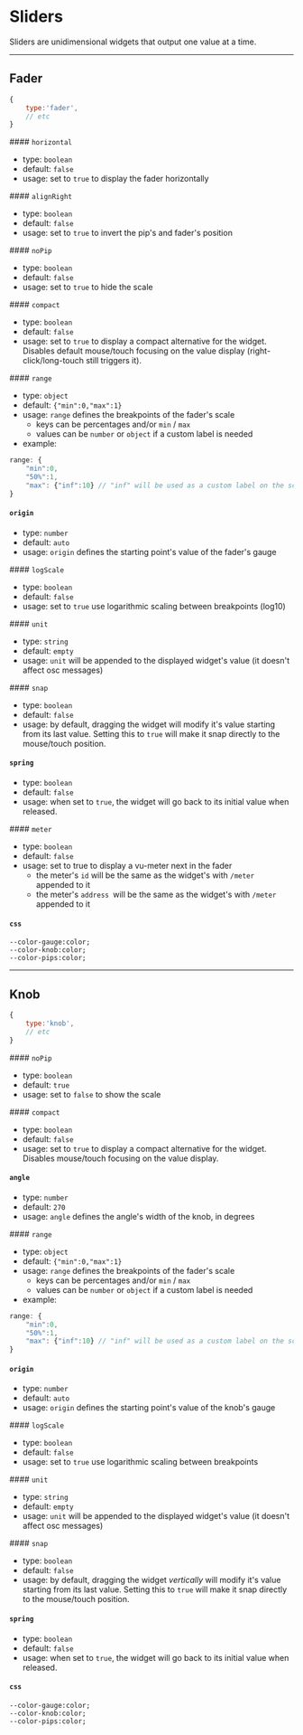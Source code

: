 # Sliders

Sliders are unidimensional widgets that output one value at a time.


----

## Fader
```js
{
    type:'fader',
    // etc
}
```

#### `horizontal`
- type: `boolean`
- default: `false`
- usage: set to `true` to display the fader horizontally

#### `alignRight`
- type: `boolean`
- default: `false`
- usage: set to `true` to invert the pip's and fader's position

#### `noPip`
- type: `boolean`
- default: `false`
- usage: set to `true` to hide the scale

#### `compact`
- type: `boolean`
- default: `false`
- usage: set to `true` to display a compact alternative for the widget. Disables default mouse/touch focusing on the value display (right-click/long-touch still triggers it).


#### `range`
- type: `object`
- default: `{"min":0,"max":1}`
- usage: `range` defines the breakpoints of the fader's scale
    - keys can be percentages and/or `min` / `max`
    - values can be `number` or `object` if a custom label is needed
- example:
```js
range: {
    "min":0,
    "50%":1,        
    "max": {"inf":10} // "inf" will be used as a custom label on the scale
}
```

#### `origin`
- type: `number`
- default: `auto`
- usage: `origin` defines the starting point's value of the fader's gauge

#### `logScale`
- type: `boolean`
- default: `false`
- usage: set to `true` use logarithmic scaling between breakpoints (log10)


#### `unit`
- type: `string`
- default: `empty`
- usage: `unit` will be appended to the displayed widget's value (it doesn't affect osc messages)


#### `snap`
- type: `boolean`
- default: `false`
- usage: by default, dragging the widget will modify it's value starting from its last value. Setting this to `true` will make it snap directly to the mouse/touch position.

#### `spring`
- type: `boolean`
- default: `false`
- usage: when set to `true`, the widget will go back to its initial value when released.

#### `meter`
- type: `boolean`
- default: `false`
- usage: set to true to display a vu-meter next in the fader
    - the meter's `id` will be the same as the widget's with `/meter` appended to it
    - the meter's `address `will be the same as the widget's with `/meter` appended to it


#### `css`
```
--color-gauge:color;
--color-knob:color;
--color-pips:color;
```

----

## Knob

```js
{
    type:'knob',
    // etc
}
```


#### `noPip`
- type: `boolean`
- default: `true`
- usage: set to `false` to show the scale

#### `compact`
- type: `boolean`
- default: `false`
- usage: set to `true` to display a compact alternative for the widget. Disables mouse/touch focusing on the value display.

#### `angle`
- type: `number`
- default: `270`
- usage: `angle` defines the angle's width of the knob, in degrees

#### `range`
- type: `object`
- default: `{"min":0,"max":1}`
- usage: `range` defines the breakpoints of the fader's scale
    - keys can be percentages and/or `min` / `max`
    - values can be `number` or `object` if a custom label is needed
- example:
```js
range: {
    "min":0,
    "50%":1,        
    "max": {"inf":10} // "inf" will be used as a custom label on the scale
}
```

#### `origin`
- type: `number`
- default: `auto`
- usage: `origin` defines the starting point's value of the knob's gauge

#### `logScale`
- type: `boolean`
- default: `false`
- usage: set to `true` use logarithmic scaling between breakpoints


#### `unit`
- type: `string`
- default: `empty`
- usage: `unit` will be appended to the displayed widget's value (it doesn't affect osc messages)


#### `snap`
- type: `boolean`
- default: `false`
- usage: by default, dragging the widget *vertically* will modify it's value starting from its last value. Setting this to `true` will make it snap directly to the mouse/touch position.

#### `spring`
- type: `boolean`
- default: `false`
- usage: when set to `true`, the widget will go back to its initial value when released.

#### `css`
```
--color-gauge:color;
--color-knob:color;
--color-pips:color;
```
